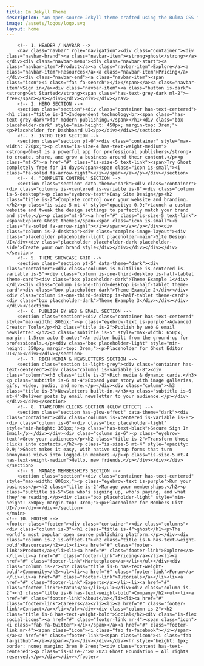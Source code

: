 ```yaml
---
title: Im Jekyll Theme
description: "An open-source Jekyll theme crafted using the Bulma CSS framework. This theme utilizes Bulma SCSS, making it incredibly easy to customize and adapt to your specific needs. With over 7 layouts and 10+ collections"
image: /assets/logos/logo.svg
layout: home
---
```


        <!-- 1. HEADER / NAVBAR -->
        <nav class="navbar" role="navigation"><div class="container"><div class="navbar-brand"><a class="navbar-item"><strong>ghost</strong></a></div><div class="navbar-menu"><div class="navbar-start"><a class="navbar-item">Product</a><a class="navbar-item">Explore</a><a class="navbar-item">Resources</a><a class="navbar-item">Pricing</a></div><div class="navbar-end"><a class="navbar-item"><span class="icon"><i class="fas fa-search"></i></span></a><a class="navbar-item">Sign in</a><div class="navbar-item"><a class="button is-dark"><strong>Get Started</strong><span class="has-text-grey-dark ml-2">— free</span></a></div></div></div></div></nav>
        <!-- 2. HERO SECTION -->
        <section class="section"><div class="container has-text-centered"><h1 class="title is-1">Independent technology<br><span class="has-text-grey-dark">for modern publishing.</span></h1><div class="box placeholder-dark" style="min-height: 450px; margin-top: 3rem;"><p>Placeholder for Dashboard UI</p></div></div></section>
        <!-- 3. INTRO TEXT SECTION -->
        <section class="section pt-0"><div class="container" style="max-width: 720px;"><p class="is-size-4 has-text-weight-medium"><strong>Ghost is a powerful app for professional publishers</strong> to create, share, and grow a business around their content.</p><p class="mt-5"><a href="#" class="is-size-5 text-link"><span>Try Ghost completely free for 14 days</span><span class="icon is-small"><i class="fa-solid fa-arrow-right"></i></span></a></p></div></section>
        <!-- 4. "COMPLETE CONTROL" SECTION -->
        <section class="section" data-theme="dark"><div class="container"><div class="columns is-vcentered is-variable is-8"><div class="column is-5-desktop"><p class="eyebrow-text">Easy Site Design</p><h2 class="title is-2">Complete control over your website and branding.</h2><p class="is-size-5 mt-4" style="opacity: 0.9;">Launch a custom website and tweak the design settings to perfectly match your brand and style.</p><p class="mt-5"><a href="#" class="is-size-5 text-link"><span>Explore Ghost themes</span><span class="icon is-small"><i class="fa-solid fa-arrow-right"></i></span></a></p></div><div class="column is-7-desktop"><div class="complex-image-layout"><div class="placeholder placeholder-light placeholder-main">Site Design UI</div><div class="placeholder placeholder-dark placeholder-side">Create your own brand style</div></div></div></div></div></section>
        <!-- 5. THEME SHOWCASE GRID -->
        <section class="section pt-5" data-theme="dark"><div class="container"><div class="columns is-multiline is-centered is-variable is-5"><div class="column is-one-third-desktop is-half-tablet theme-card"><div class="box placeholder-dark">Theme Example 1</div></div><div class="column is-one-third-desktop is-half-tablet theme-card"><div class="box placeholder-dark">Theme Example 2</div></div><div class="column is-one-third-desktop is-half-tablet theme-card"><div class="box placeholder-dark">Theme Example 3</div></div></div></div></section>
        <!-- 6. PUBLISH BY WEB & EMAIL SECTION -->
        <section class="section"><div class="container has-text-centered" style="max-width: 800px;"><p class="eyebrow-text is-purple">Advanced Creator Tools</p><h2 class="title is-2">Publish by web & email newsletter.</h2><p class="subtitle is-5" style="max-width: 650px; margin: 1.5rem auto 0 auto;">An editor built from the ground-up for professionals.</p><div class="box placeholder-light" style="min-height: 350px; margin-top: 3rem;"><p>Placeholder for Ghost Editor UI</p></div></div></section>
        <!-- 7. RICH MEDIA & NEWSLETTERS SECTION -->
        <section class="section is-light-grey"><div class="container has-text-centered"><div class="columns is-variable is-8"><div class="column"><h3 class="title is-3">Rich media & dynamic cards.</h3><p class="subtitle is-6 mt-4">Expand your story with image galleries, gifs, video, audio, and more.</p></div><div class="column"><h3 class="title is-3">Newsletters built-in.</h3><p class="subtitle is-6 mt-4">Deliver posts by email newsletter to your audience.</p></div></div></div></section>
        <!-- 8. TRANSFORM CLICKS SECTION (GLOW EFFECT) -->
        <section class="section has-glow-effect" data-theme="dark"><div class="container"><div class="columns is-vcentered is-variable is-8"><div class="column is-6"><div class="box placeholder-light" style="min-height: 350px;"><p class="has-text-black">Secure Sign In Email</p></div></div><div class="column is-6"><p class="eyebrow-text">Grow your audiences</p><h2 class="title is-2">Transform those clicks into contacts.</h2><p class="is-size-5 mt-4" style="opacity: 0.9;">Ghost makes it easy, with native signup forms that turn anonymous views into logged-in members.</p><p class="is-size-5 mt-4 has-text-weight-medium">Hello, new friends.</p></div></div></div></section>
        <!-- 9. MANAGE MEMBERSHIPS SECTION -->
        <section class="section"><div class="container has-text-centered" style="max-width: 800px;"><p class="eyebrow-text is-purple">Run your business</p><h2 class="title is-2">Manage your memberships.</h2><p class="subtitle is-5">See who's signing up, who's paying, and what they're reading.</p><div class="box placeholder-light" style="min-height: 350px; margin-top: 3rem;"><p>Placeholder for Members List UI</p></div></div></section>
    </main>
    <!-- 10. FOOTER -->
    <footer class="footer"><div class="container"><div class="columns"><div class="column is-3"><h1 class="title is-4">ghost</h1><p>The world’s most popular open source publishing platform.</p></div><div class="column is-2 is-offset-1"><h2 class="title is-6 has-text-weight-bold">Resources</h2><ul><li><a href="#" class="footer-link">Product</a></li><li><a href="#" class="footer-link">Explore</a></li><li><a href="#" class="footer-link">Pricing</a></li><li><a href="#" class="footer-link">Marketplace</a></li></ul></div><div class="column is-2"><h2 class="title is-6 has-text-weight-bold">Community</h2><ul><li><a href="#" class="footer-link">Forum</a></li><li><a href="#" class="footer-link">Tutorials</a></li><li><a href="#" class="footer-link">Experts</a></li><li><a href="#" class="footer-link">Status</a></li></ul></div><div class="column is-2"><h2 class="title is-6 has-text-weight-bold">Company</h2><ul><li><a href="#" class="footer-link">About</a></li><li><a href="#" class="footer-link">Careers</a></li><li><a href="#" class="footer-link">Contact</a></li></ul></div><div class="column is-2"><h2 class="title is-6 has-text-weight-bold">Social</h2><div class="is-flex social-icons"><a href="#" class="footer-link mr-4"><span class="icon"><i class="fab fa-twitter"></i></span></a><a href="#" class="footer-link mr-4"><span class="icon"><i class="fab fa-facebook"></i></span></a><a href="#" class="footer-link"><span class="icon"><i class="fab fa-github"></i></span></a></div></div></div><hr style="height: 1px; border: none; margin: 3rem 0 2rem;"><div class="content has-text-centered"><p class="is-size-7">© 2023 Ghost Foundation — All rights reserved.</p></div></div></footer>